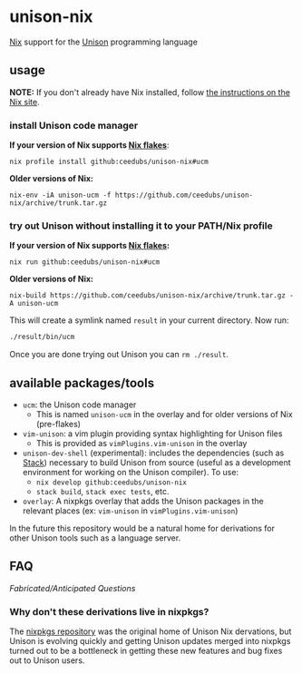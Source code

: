 # unison-nix

[Nix] support for the [Unison] programming language

## usage

**NOTE:** If you don't already have Nix installed, follow [the instructions on the Nix site](https://nixos.org/download.html).

### install Unison code manager

**If your version of Nix supports [Nix flakes]**:

```
nix profile install github:ceedubs/unison-nix#ucm
```

**Older versions of Nix:**

```
nix-env -iA unison-ucm -f https://github.com/ceedubs/unison-nix/archive/trunk.tar.gz
```

### try out Unison without installing it to your PATH/Nix profile

**If your version of Nix supports [Nix flakes]:**

```
nix run github:ceedubs/unison-nix#ucm
```

**Older versions of Nix:**

```
nix-build https://github.com/ceedubs/unison-nix/archive/trunk.tar.gz -A unison-ucm
```

This will create a symlink named `result` in your current directory. Now run:

```sh
./result/bin/ucm
```

Once you are done trying out Unison you can `rm ./result`.

## available packages/tools

* `ucm`: the Unison code manager
  * This is named `unison-ucm` in the overlay and for older versions of Nix (pre-flakes)
* `vim-unison`: a vim plugin providing syntax highlighting for Unison files
  * This is provided as `vimPlugins.vim-unison` in the overlay
* `unison-dev-shell` (experimental): includes the dependencies (such as [Stack]) necessary to build Unison from source (useful as a development environment for working on the Unison compiler). To use:
  * `nix develop github:ceedubs/unison-nix`
  * `stack build`, `stack exec tests`, etc.
* `overlay`: A nixpkgs overlay that adds the Unison packages in the relevant places (ex: `vim-unison` in `vimPlugins.vim-unison`)

In the future this repository would be a natural home for derivations for other Unison tools such as a language server.

## FAQ

*Fabricated/Anticipated Questions*

### Why don't these derivations live in nixpkgs?

The [nixpkgs repository][nixpkgs] was the original home of Unison Nix dervations, but Unison is evolving quickly and getting Unison updates merged into nixpkgs turned out to be a bottleneck in getting these new features and bug fixes out to Unison users.

[Nix]: https://nixos.org/
[Nix Flakes]: https://nixos.wiki/wiki/Flakes
[nixpkgs]: https://github.com/nixos/nixpkgs
[Stack]: https://docs.haskellstack.org/en/stable/README/
[Unison]: https://www.unisonweb.org/
